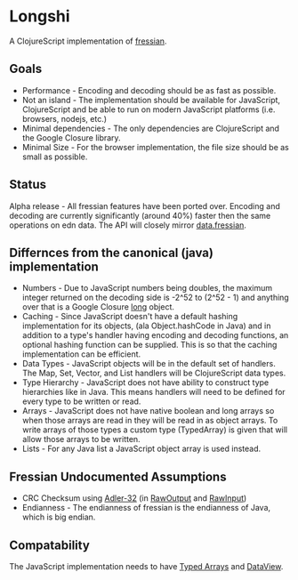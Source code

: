 # Longshi

A ClojureScript implementation of [fressian](https://github.com/Datomic/fressian).

## Goals
* Performance - Encoding and decoding should be as fast as possible.
* Not an island - The implementation should be available for JavaScript, ClojureScript and be able to run on modern JavaScript platforms (i.e. browsers, nodejs, etc.)
* Minimal dependencies - The only dependencies are ClojureScript and the Google Closure library.
* Minimal Size - For the browser implementation, the file size should be as small as possible.

## Status
Alpha release - All fressian features have been ported over.  Encoding and decoding are currently significantly (around 40%) faster then the same operations on edn data.  The API will closely mirror [data.fressian](https://github.com/clojure/data.fressian).

## Differnces from the canonical (java) implementation
* Numbers - Due to JavaScript numbers being doubles, the maximum integer returned on the decoding side is -2^52 to (2^52 - 1) and anything over that is a Google Closure [long](http://docs.closure-library.googlecode.com/git/class_goog_math_Long.html) object.
* Caching - Since JavaScript doesn't have a default hashing implementation for its objects, (ala Object.hashCode in Java) and in addition to a type's handler having encoding and decoding functions, an optional hashing function can be supplied.  This is so that the caching implementation can be efficient.
* Data Types - JavaScript objects will be in the default set of handlers.  The Map, Set, Vector, and List handlers will be ClojureScript data types.
* Type Hierarchy - JavaScript does not have ability to construct type hierarchies like in Java.  This means handlers will need to be defined for every type to be written or read.
* Arrays - JavaScript does not have native boolean and long arrays so when those arrays are read in they will be read in as object arrays.  To write arrays of those types a custom type (TypedArray) is given that will allow those arrays to be written.
* Lists - For any Java list a JavaScript object array is used instead.

## Fressian Undocumented Assumptions
* CRC Checksum using [Adler-32](http://en.wikipedia.org/wiki/Adler-32) (in [RawOutput](https://github.com/Datomic/fressian/blob/master/src/org/fressian/impl/RawOutput.java) and [RawInput](https://github.com/Datomic/fressian/blob/master/src/org/fressian/impl/RawInput.java))
* Endianness - The endianness of fressian is the endianness of Java, which is big endian.

## Compatability
The JavaScript implementation needs to have [Typed Arrays](https://developer.mozilla.org/en-US/docs/Web/JavaScript/Typed_arrays) and [DataView](https://developer.mozilla.org/en-US/docs/Web/API/DataView).
